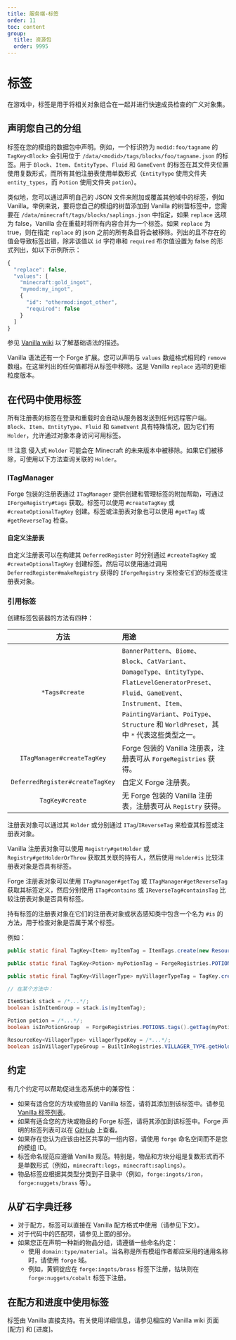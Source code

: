 ```yaml
---
title: 服务端-标签
order: 11
toc: content
group:
  title: 资源包
  order: 9995
---
```

标签
====

在游戏中，标签是用于将相关对象组合在一起并进行快速成员检查的广义对象集。

声明您自己的分组
----------------------------
标签在您的模组的数据包中声明。例如，一个标识符为 `modid:foo/tagname` 的 `TagKey<Block>` 会引用位于 `/data/<modid>/tags/blocks/foo/tagname.json` 的标签。用于 `Block`、`Item`、`EntityType`、`Fluid` 和 `GameEvent` 的标签在其文件夹位置使用复数形式，而所有其他注册表使用单数形式（`EntityType` 使用文件夹 `entity_types`，而 `Potion` 使用文件夹 `potion`）。

类似地，您可以通过声明自己的 JSON 文件来附加或覆盖其他域中的标签，例如 Vanilla。举例来说，要将您自己的模组的树苗添加到 Vanilla 的树苗标签中，您需要在 `/data/minecraft/tags/blocks/saplings.json` 中指定，如果 `replace` 选项为 false，Vanilla 会在重载时将所有内容合并为一个标签。如果 `replace` 为 true，则在指定 `replace` 的 json 之前的所有条目将会被移除。列出的且不存在的值会导致标签出错，除非该值以 `id` 字符串和 `required` 布尔值设置为 false 的形式列出，如以下示例所示：

```js
{
  "replace": false,
  "values": [
    "minecraft:gold_ingot",
    "mymod:my_ingot",
    {
      "id": "othermod:ingot_other",
      "required": false
    }
  ]
}
```

参见 [Vanilla wiki][tags] 以了解基础语法的描述。

Vanilla 语法还有一个 Forge 扩展。您可以声明与 `values` 数组格式相同的 `remove` 数组。在这里列出的任何值都将从标签中移除。这是 Vanilla `replace` 选项的更细粒度版本。

在代码中使用标签
-----------------
所有注册表的标签在登录和重载时会自动从服务器发送到任何远程客户端。`Block`、`Item`、`EntityType`、`Fluid` 和 `GameEvent` 具有特殊情况，因为它们有 `Holder`，允许通过对象本身访问可用标签。

!!! 注意
    侵入式 `Holder` 可能会在 Minecraft 的未来版本中被移除。如果它们被移除，可使用以下方法查询关联的 `Holder`。

### ITagManager

Forge 包装的注册表通过 `ITagManager` 提供创建和管理标签的附加帮助，可通过 `IForgeRegistry#tags` 获取。标签可以使用 `#createTagKey` 或 `#createOptionalTagKey` 创建。标签或注册表对象也可以使用 `#getTag` 或 `#getReverseTag` 检查。

#### 自定义注册表

自定义注册表可以在构建其 `DeferredRegister` 时分别通过 `#createTagKey` 或 `#createOptionalTagKey` 创建标签。然后可以使用通过调用 `DeferredRegister#makeRegistry` 获得的 `IForgeRegistry` 来检查它们的标签或注册表对象。

### 引用标签

创建标签包装器的方法有四种：

方法                           | 用途
:---:                           | :---
`*Tags#create`                  | `BannerPattern`、`Biome`、`Block`、`CatVariant`、`DamageType`、`EntityType`、`FlatLevelGeneratorPreset`、`Fluid`、`GameEvent`、`Instrument`、`Item`、`PaintingVariant`、`PoiType`、`Structure` 和 `WorldPreset`，其中 `*` 代表这些类型之一。
`ITagManager#createTagKey`      | Forge 包装的 Vanilla 注册表，注册表可从 `ForgeRegistries` 获得。
`DeferredRegister#createTagKey` | 自定义 Forge 注册表。
`TagKey#create`                 | 无 Forge 包装的 Vanilla 注册表，注册表可从 `Registry` 获得。

注册表对象可以通过其 `Holder` 或分别通过 `ITag`/`IReverseTag` 来检查其标签或注册表对象。

Vanilla 注册表对象可以使用 `Registry#getHolder` 或 `Registry#getHolderOrThrow` 获取其关联的持有人，然后使用 `Holder#is` 比较注册表对象是否具有标签。

Forge 注册表对象可以使用 `ITagManager#getTag` 或 `ITagManager#getReverseTag` 获取其标签定义，然后分别使用 `ITag#contains` 或 `IReverseTag#containsTag` 比较注册表对象是否具有标签。

持有标签的注册表对象在它们的注册表对象或状态感知类中包含一个名为 `#is` 的方法，用于检查对象是否属于某个标签。

例如：
```java
public static final TagKey<Item> myItemTag = ItemTags.create(new ResourceLocation("mymod", "myitemgroup"));

public static final TagKey<Potion> myPotionTag = ForgeRegistries.POTIONS.tags().createTagKey(new ResourceLocation("mymod", "mypotiongroup"));

public static final TagKey<VillagerType> myVillagerTypeTag = TagKey.create(Registries.VILLAGER_TYPE, new ResourceLocation("mymod", "myvillagertypegroup"));

// 在某个方法中：

ItemStack stack = /*...*/;
boolean isInItemGroup = stack.is(myItemTag);

Potion potion = /*...*/;
boolean isInPotionGroup  = ForgeRegistries.POTIONS.tags().getTag(myPotionTag).contains(potion);

ResourceKey<VillagerType> villagerTypeKey = /*...*/;
boolean isInVillagerTypeGroup = BuiltInRegistries.VILLAGER_TYPE.getHolder(villagerTypeKey).map(holder -> holder.is(myVillagerTypeTag)).orElse(false);
```

约定
-----------

有几个约定可以帮助促进生态系统中的兼容性：

* 如果有适合您的方块或物品的 Vanilla 标签，请将其添加到该标签中。请参见 [Vanilla 标签列表][taglist]。
* 如果有适合您的方块或物品的 Forge 标签，请将其添加到该标签中。Forge 声明的标签列表可以在 [GitHub][forgetags] 上查看。
* 如果存在您认为应该由社区共享的一组内容，请使用 `forge` 命名空间而不是您的模组 ID。
* 标签命名规范应遵循 Vanilla 规范。特别是，物品和方块分组是复数形式而不是单数形式（例如，`minecraft:logs`，`minecraft:saplings`）。
* 物品标签应根据其类型分类到子目录中（例如，`forge:ingots/iron`，`forge:nuggets/brass` 等）。

从矿石字典迁移
----------------------------

* 对于配方，标签可以直接在 Vanilla 配方格式中使用（请参见下文）。
* 对于代码中的匹配项，请参见上面的部分。
* 如果您正在声明一种新的物品分组，请遵循一些命名约定：
  * 使用 `domain:type/material`。当名称是所有模组作者都应采用的通用名称时，请使用 `forge` 域。
  * 例如，黄铜锭应在 `forge:ingots/brass` 标签下注册，钴块则在 `forge:nuggets/cobalt` 标签下注册。

在配方和进度中使用标签
--------------------------------

标签由 Vanilla 直接支持。有关使用详细信息，请参见相应的 Vanilla wiki 页面 [配方] 和 [进度]。

[datapack]: ./index.md
[tags]: https://minecraft.wiki/w/Tag#JSON_format
[taglist]: https://minecraft.wiki/w/Tag#List_of_tags
[forgetags]: https://github.com/MinecraftForge/MinecraftForge/tree/1.19.x/src/generated/resources/data/forge/tags
[recipes]: https://minecraft.wiki/w/Recipe#JSON_format
[advancements]: https://minecraft.wiki/w/Advancement